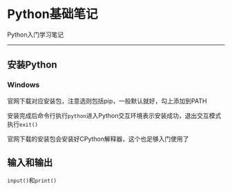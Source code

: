 # Python基础笔记

Python入门学习笔记

---

## 安装Python

### Windows

官网下载对应安装包，注意选则包括pip，一般默认就好，勾上添加到PATH

安装完成后命令行执行`python`进入Python交互环境表示安装成功，退出交互模式执行`exit()`

官网下载的安装包会安装好CPython解释器，这个也足够入门使用了

## 输入和输出

`input()`和`print()`